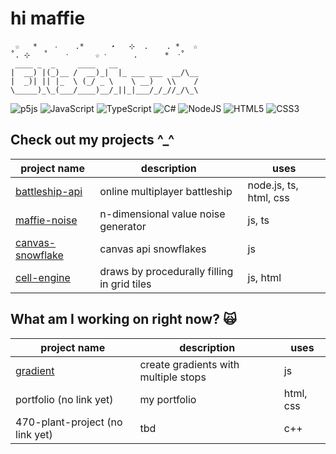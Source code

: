 # hi maffie
```
 ☆   *    ‧    .*      ⋆   ⊹  .    . *   ☆
˚. ⊹   ˚    ‧      ☆ ‧      .      *  ‧˚ 
 ____ _  _     ____   __
|  __) |(_)__ /  __)_|  |_ ___ ___  __/\__
|  _)| || |_  \ (_/ _ \    \ __)   \\    /
\_____)_\_(___/____)__/_||_|___/_/_//_/\_\
```
![p5js](https://img.shields.io/badge/p5.js-ED225D?style=for-the-badge&logo=p5.js&logoColor=FFFFFF)
![JavaScript](https://img.shields.io/badge/javascript-%23323330.svg?style=for-the-badge&logo=javascript&logoColor=%23F7DF1E)
![TypeScript](https://img.shields.io/badge/typescript-%23007ACC.svg?style=for-the-badge&logo=typescript&logoColor=white)
![C#](https://img.shields.io/badge/c%23-%23239120.svg?style=for-the-badge&logo=c-sharp&logoColor=white)
![NodeJS](https://img.shields.io/badge/node.js-6DA55F?style=for-the-badge&logo=node.js&logoColor=white)
![HTML5](https://img.shields.io/badge/html5-%23E34F26.svg?style=for-the-badge&logo=html5&logoColor=white)
![CSS3](https://img.shields.io/badge/css3-%231572B6.svg?style=for-the-badge&logo=css3&logoColor=white)

## Check out my projects ^_^
| project name | description | uses |
|-|-|-|
| [battleship-api](https://github.com/maffiemaffie/battleship-api) | online multiplayer battleship | node.js, ts, html, css |
| [maffie-noise](https://github.com/maffiemaffie/maffie-noise) | n-dimensional value noise generator | js, ts |
| [canvas-snowflake](https://github.com/maffiemaffie/canvas-snowflake) | canvas api snowflakes | js |
| [cell-engine](https://github.com/maffiemaffie/fire-cell-engine) | draws by procedurally filling in grid tiles | js, html |

## What am I working on right now? 🙀
| project name | description | uses |
|-|-|-|
| [gradient](https://github.com/maffiemaffie/gradient) | create gradients with multiple stops | js |
| portfolio (no link yet) | my portfolio | html, css |
| 470-plant-project (no link yet) | tbd | c++ |
